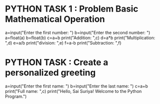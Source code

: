 # PYTHON TASK 1 : Problem Basic Mathematical Operation
a=input("Enter the first number: ")
b=input("Enter the second number: ")
a=float(a)
b=float(b)
c=a+b
print("Addition: ",c)
d=a*b
print("Multiplication: ",d)
e=a/b
print("division: ",e)
f=a-b
print("Subtraction: ",f)

# PYTHON TASK : Create a personalized greeting
a=input("Enter the first name: ")
b=input("Enter the last name: ")
c=a+b
print("Full name: ",c)
print("Hello, Sai Suriya! Welcome to the Python Program.")
